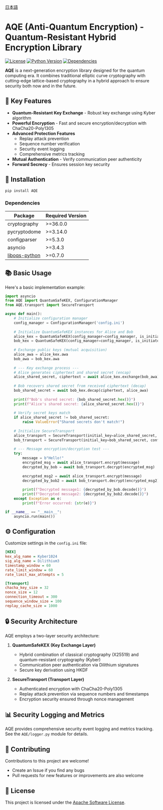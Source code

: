 
[日本語](README_JA.md)

# AQE (Anti-Quantum Encryption) - Quantum-Resistant Hybrid Encryption Library

[![License](https://img.shields.io/badge/License-Apache%202.0-blue.svg)](LICENSE)
[![Python Version](https://img.shields.io/badge/python-3.8%2B-blue)](https://www.python.org/)
[![Dependencies](https://img.shields.io/badge/dependencies-see%20below-orange)](README.md#-dependencies)

**AQE** is a next-generation encryption library designed for the quantum computing era. It combines traditional elliptic curve cryptography with cutting-edge lattice-based cryptography in a hybrid approach to ensure security both now and in the future.

## 🌟 Key Features

- **Quantum-Resistant Key Exchange** - Robust key exchange using Kyber algorithm
- **Powerful Encryption** - Fast and secure encryption/decryption with ChaCha20-Poly1305
- **Advanced Protection Features**
  - Replay attack prevention
  - Sequence number verification
  - Security event logging
  - Comprehensive metrics tracking
- **Mutual Authentication** - Verify communication peer authenticity
- **Forward Secrecy** - Ensures session key security

## 🚀 Installation

```bash
pip install AQE
```

### Dependencies

| Package | Required Version |
|---------|------------------|
| cryptography | >=36.0.0 |
| pycryptodome | >=3.14.0 |
| configparser | >=5.3.0 |
| asyncio | >=3.4.3 |
| [liboqs-python](https://github.com/open-quantum-safe/liboqs-python) | >=0.7.0 |

## 📚 Basic Usage

Here's a basic implementation example:

```python
import asyncio
from AQE import QuantumSafeKEX, ConfigurationManager
from AQE.transport import SecureTransport

async def main():
    # Initialize configuration manager
    config_manager = ConfigurationManager('config.ini')
    
    # Initialize QuantumSafeKEX instances for Alice and Bob
    alice_kex = QuantumSafeKEX(config_manager=config_manager, is_initiator=True)
    bob_kex = QuantumSafeKEX(config_manager=config_manager, is_initiator=False)
    
    # Exchange public keys (mutual acquisition)
    alice_awa = alice_kex.awa
    bob_awa = bob_kex.awa
    
    # --- Key exchange process ---
    # Alice generates ciphertext and shared secret (encap)
    alice_shared_secret, ciphertext = await alice_kex.exchange(bob_awa)
    
    # Bob recovers shared secret from received ciphertext (decap)
    bob_shared_secret = await bob_kex.decap(ciphertext, alice_awa)
    
    print(f"Bob's shared secret: {bob_shared_secret.hex()}")
    print(f"Alice's shared secret: {alice_shared_secret.hex()}")
    
    # Verify secret keys match
    if alice_shared_secret != bob_shared_secret:
        raise ValueError("Shared secrets don't match!")
    
    # Initialize SecureTransport
    alice_transport = SecureTransport(initial_key=alice_shared_secret, config_manager=config_manager)
    bob_transport = SecureTransport(initial_key=bob_shared_secret, config_manager=config_manager)
    
    # --- Message encryption/decryption test ---
    try:
        message = b"Hello!"
        encrypted_msg = await alice_transport.encrypt(message)
        decrypted_by_bob = await bob_transport.decrypt(encrypted_msg)
        
        encrypted_msg2 = await alice_transport.encrypt(message)
        decrypted_by_bob2 = await bob_transport.decrypt(encrypted_msg2)
        
        print(f"Decrypted message1: {decrypted_by_bob.decode()}")
        print(f"Decrypted message2: {decrypted_by_bob2.decode()}")
    except Exception as e:
        print(f"Error occurred: {str(e)}")

if __name__ == "__main__":
    asyncio.run(main())
```

## ⚙️ Configuration

Customize settings in the `config.ini` file:

```ini
[KEX]
kex_alg_name = Kyber1024
sig_alg_name = Dilithium3
timestamp_window = 60
rate_limit_window = 60
rate_limit_max_attempts = 5

[Transport]
chacha_key_size = 32
nonce_size = 12
connection_timeout = 300
sequence_window_size = 100
replay_cache_size = 1000
```

## 🔒 Security Architecture

AQE employs a two-layer security architecture:

1. **QuantumSafeKEX (Key Exchange Layer)**
   - Hybrid combination of classical cryptography (X25519) and quantum-resistant cryptography (Kyber)
   - Communication peer authentication via Dilithium signatures
   - Secure key derivation using HKDF

2. **SecureTransport (Transport Layer)**
   - Authenticated encryption with ChaCha20-Poly1305
   - Replay attack prevention via sequence numbers and timestamps
   - Encryption security ensured through nonce management

## 📊 Security Logging and Metrics

AQE provides comprehensive security event logging and metrics tracking.
See the `AQE/logger.py` module for details.

## 🤝 Contributing

Contributions to this project are welcome!

- Create an Issue if you find any bugs
- Pull requests for new features or improvements are also welcome

## 📜 License

This project is licensed under the [Apache Software License](LICENSE).
